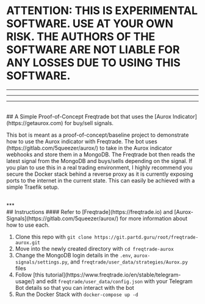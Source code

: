 # ATTENTION: THIS IS EXPERIMENTAL SOFTWARE. USE AT YOUR OWN RISK. THE AUTHORS OF THE SOFTWARE ARE NOT LIABLE FOR ANY LOSSES DUE TO USING THIS SOFTWARE.
***
***
***
<br>
## A Simple Proof-of-Concept Freqtrade bot that uses the [Aurox Indicator](https://getaurox.com) for buy/sell signals.

<p>This bot is meant as a proof-of-concept/baseline project to demonstrate how to use the Aurox indicator with Freqtrade. The bot uses (https://gitlab.com/5queezer/aurox/) to take in the Aurox indicator webhooks and store them in a MongoDB. The Freqtrade bot then reads the latest signal from the MongoDB and buys/sells depending on the signal. If you plan to use this in a real trading environment, I highly recommend you secure the Docker stack behind a reverse proxy as it is currently exposing ports to the internet in the current state. This can easily be achieved with a simple Traefik setup.</p>
<br>
***
<br>
## Instructions
#### Refer to [Freqtrade](https://freqtrade.io) and [Aurox-Signals](https://gitlab.com/5queezer/aurox/) for more information about how to use each.
<ol>
<li>Clone this repo with <code>git clone https://git.partd.guru/root/freqtrade-aurox.git</code></li>
<li>Move into the newly created directory with <code>cd freqtrade-aurox</code></li>
<li>Change the MongoDB login details in the <code>.env</code>, <code>aurox-signals/settings.py</code>, and <code>freqtrade/user_data/strategies/Aurox.py</code> files</li>
<li>Follow [this tutorial](https://www.freqtrade.io/en/stable/telegram-usage/) and edit <code>freqtrade/user_data/config.json</code> with your Telegram Bot details so that you can interact with the bot</li>
<li>Run the Docker Stack with <code>docker-compose up -d</code></li>
</ol>
